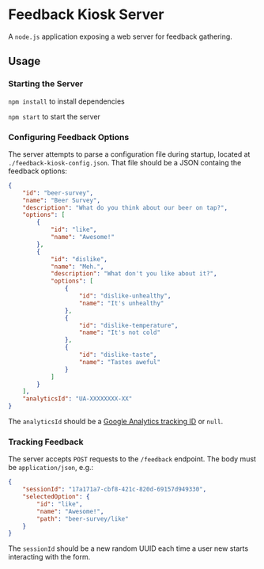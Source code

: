 # Feedback Kiosk Server

A `node.js` application exposing a web server for feedback gathering.

## Usage

### Starting the Server

`npm install` to install dependencies

`npm start` to start the server

### Configuring Feedback Options

The server attempts to parse a configuration file during startup, located at `./feedback-kiosk-config.json`. That file should be a JSON containg the feedback options:

```json
{
    "id": "beer-survey",
    "name": "Beer Survey",
    "description": "What do you think about our beer on tap?",
    "options": [
        {
            "id": "like",
            "name": "Awesome!"
        },
        {
            "id": "dislike",
            "name": "Meh.",
            "description": "What don't you like about it?",
            "options": [
                {
                    "id": "dislike-unhealthy",
                    "name": "It's unhealthy"
                },
                {
                    "id": "dislike-temperature",
                    "name": "It's not cold"
                },
                {
                    "id": "dislike-taste",
                    "name": "Tastes aweful"
                }
            ]
        }
    ],
    "analyticsId": "UA-XXXXXXXX-XX"
}
```

The `analyticsId` should be a [Google Analytics tracking ID](https://support.google.com/analytics/thread/13109681?hl=en) or `null`.

### Tracking Feedback

The server accepts `POST` requests to the `/feedback` endpoint. The body must be `application/json`, e.g.:

```json
{
	"sessionId": "17a171a7-cbf8-421c-820d-69157d949330",
	"selectedOption": {
		"id": "like",
		"name": "Awesome!",
		"path": "beer-survey/like"
	}
}
```

The `sessionId` should be a new random UUID each time a user new starts interacting with the form.